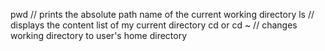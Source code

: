 pwd // prints the absolute path name of the current working directory
ls // displays the content list of my current directory
cd or cd \~ // changes working directory to user's home directory

